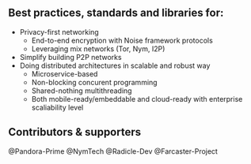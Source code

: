 ## Best practices, standards and libraries for:
- Privacy-first networking
  * End-to-end encryption with Noise framework protocols
  * Leveraging mix networks (Tor, Nym, I2P)
- Simplify building P2P networks
- Doing distributed architectures in scalable and robust way
  * Microservice-based
  * Non-blocking concurent programming
  * Shared-nothing multithreading
  * Both mobile-ready/embeddable and cloud-ready with enterprise scaliability level

## Contributors & supporters

@Pandora-Prime @NymTech @Radicle-Dev @Farcaster-Project
